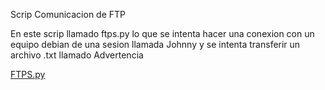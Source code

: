 Scrip Comunicacion de FTP

En este scrip llamado ftps.py lo que se intenta hacer una conexion con un equipo debian de una sesion llamada Johnny y se intenta transferir un archivo .txt 
llamado Advertencia 

[FTPS.py](https://github.com/BR4ND0NFL0RES/PIALABPROGRA/blob/78e85cf5a271bb735a8c48e92312c9c0a1760b78/comunicacionFTP/ftps.py)
